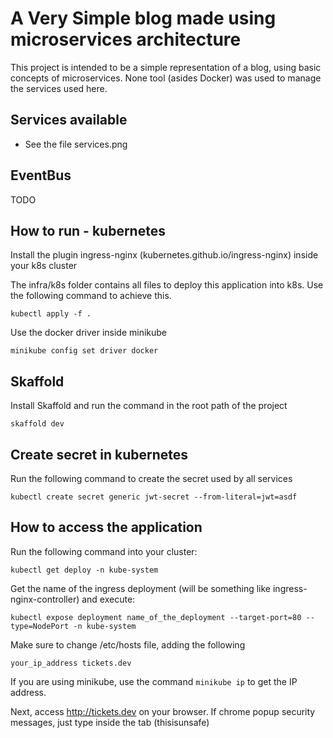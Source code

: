 # A Very Simple blog made using microservices architecture
This project is intended to be a simple representation of a blog, using basic concepts of microservices. None tool (asides Docker) was used to manage the services used here.

## Services available
- See the file services.png

## EventBus
TODO

## How to run - kubernetes

Install the plugin ingress-nginx (kubernetes.github.io/ingress-nginx) inside your k8s cluster

The infra/k8s folder contains all files to deploy this application into k8s. Use the following command to achieve this.
```
kubectl apply -f .
```
Use the docker driver inside minikube
```
minikube config set driver docker
```

## Skaffold
Install Skaffold and run the command in the root path of the project
```
skaffold dev
```

## Create secret in kubernetes
Run the following command to create the secret used by all services
```
kubectl create secret generic jwt-secret --from-literal=jwt=asdf
```

## How to access the application
Run the following command into your cluster:
```
kubectl get deploy -n kube-system
```

Get the name of the ingress deployment (will be something like ingress-nginx-controller) and execute:
```
kubectl expose deployment name_of_the_deployment --target-port=80 --type=NodePort -n kube-system
```

Make sure to change /etc/hosts file, adding the following
```
your_ip_address tickets.dev
```
If you are using minikube, use the command ```minikube ip``` to get the IP address.

Next, access http://tickets.dev on your browser. If chrome popup security messages, just type inside the tab (thisisunsafe)